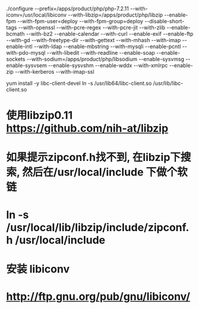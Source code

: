 ./configure  --prefix=/apps/product/php/php-7.2.11 --with-iconv=/usr/local/libiconv --with-libzip=/apps/product/php/libzip  --enable-fpm  --with-fpm-user=deploy --with-fpm-group=deploy  --disable-short-tags --with-openssl --with-pcre-regex --with-pcre-jit --with-zlib --enable-bcmath --with-bz2 --enable-calendar --with-curl --enable-exif --enable-ftp --with-gd --with-freetype-dir --with-gettext --with-mhash --with-imap --enable-intl --with-ldap --enable-mbstring --with-mysqli --enable-pcntl --with-pdo-mysql --with-libedit --with-readline --enable-soap --enable-sockets --with-sodium=/apps/product/php/libsodium --enable-sysvmsg --enable-sysvsem --enable-sysvshm --enable-wddx --with-xmlrpc --enable-zip   --with-kerberos --with-imap-ssl

yum install -y libc-client-devel
ln -s /usr/lib64/libc-client.so /usr/lib/libc-client.so

# 使用libzip0.11 https://github.com/nih-at/libzip
# 如果提示zipconf.h找不到, 在libzip下搜索, 然后在/usr/local/include 下做个软链
# ln -s /usr/local/lib/libzip/include/zipconf.h /usr/local/include

# 安装 libiconv
# http://ftp.gnu.org/pub/gnu/libiconv/
